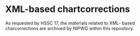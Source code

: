 # XML-based chartcorrections

As requested by HSSC 17, the materials related to XML- based charcorrections are archived by NIPWG within this repository.
